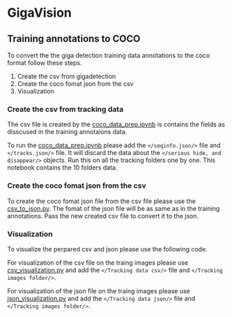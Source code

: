 # GigaVision

## Training annotations to COCO
To convert the the giga detection training data annotations to the coco format follow these steps.
1. Create the csv from gigadetection  
2. Create the coco fomat json from the csv 
3. Visualization


### Create the csv from tracking data 
The csv file is created by the [coco_data_prep.ipynb](./Tracker-data-to-coco/coco_data_prep.ipynb) is contains the fields as disscused in the training annotaions data.

To run the [coco_data_prep.ipynb](./Tracker-data-to-coco/coco_data_prep.ipynb) please add the `</seqinfo.json/>` file and `</tracks.json/>` file. It will discard the data about the `</serious hide, and disappear/>` objects. Run this on all the tracking folders one by one. This notebook contains the 10 folders data.

### Create the coco fomat json from the csv 
To create the coco fomat json file from the csv file please use the [csv_to_json.py](./Tracker-data-to-coco/csv_to_json.py). The fomat of the json file will be as same as in the training annotations. Pass the new created csv file to convert it to the json.

### Visualization
To visualize the perpared csv and json please use the following code.

For visualization of the csv file on the traing images please use [csv_visualization.py](./Tracker-data-to-coco/csv_visualization.py) and add the `</Tracking data csv/>` file and `</Tracking images folder/>`.

For visualization of the json file on the traing images please use [json_visualization.py](./Tracker-data-to-coco/json_visualization.py) and add the `</Tracking data json/>` file and `</Tracking images folder/>`.
